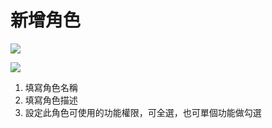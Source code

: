 # 新增角色



![](../%E6%AC%8A%E9%99%90%E7%AE%A1%E7%90%86/RackMultipart20230424-1-nn9xl2\_html\_c2eb2f727acbf59f.png)



![](../%E6%AC%8A%E9%99%90%E7%AE%A1%E7%90%86/RackMultipart20230424-1-nn9xl2\_html\_8475da5593169577.png)

1. 填寫角色名稱
2. 填寫角色描述
3. 設定此角色可使用的功能權限，可全選，也可單個功能做勾選
